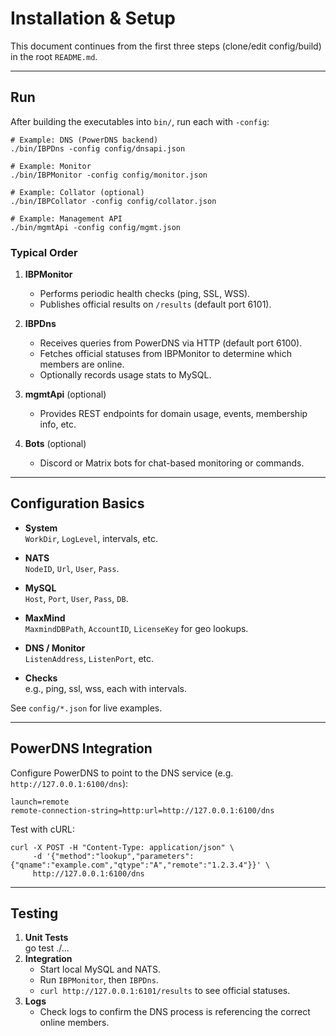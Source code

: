 # Installation & Setup

This document continues from the first three steps (clone/edit config/build) in the root `README.md`.

---

## Run

After building the executables into `bin/`, run each with `-config`:

    # Example: DNS (PowerDNS backend)
    ./bin/IBPDns -config config/dnsapi.json

    # Example: Monitor
    ./bin/IBPMonitor -config config/monitor.json

    # Example: Collator (optional)
    ./bin/IBPCollator -config config/collator.json

    # Example: Management API
    ./bin/mgmtApi -config config/mgmt.json

### Typical Order

1. **IBPMonitor**  
   - Performs periodic health checks (ping, SSL, WSS).
   - Publishes official results on `/results` (default port 6101).

2. **IBPDns**  
   - Receives queries from PowerDNS via HTTP (default port 6100).
   - Fetches official statuses from IBPMonitor to determine which members are online.
   - Optionally records usage stats to MySQL.

3. **mgmtApi** (optional)  
   - Provides REST endpoints for domain usage, events, membership info, etc.

4. **Bots** (optional)  
   - Discord or Matrix bots for chat-based monitoring or commands.

---

## Configuration Basics

- **System**  
  `WorkDir`, `LogLevel`, intervals, etc.

- **NATS**  
  `NodeID`, `Url`, `User`, `Pass`.

- **MySQL**  
  `Host`, `Port`, `User`, `Pass`, `DB`.

- **MaxMind**  
  `MaxmindDBPath`, `AccountID`, `LicenseKey` for geo lookups.

- **DNS / Monitor**  
  `ListenAddress`, `ListenPort`, etc.

- **Checks**  
  e.g., ping, ssl, wss, each with intervals.

See `config/*.json` for live examples.

---

## PowerDNS Integration

Configure PowerDNS to point to the DNS service (e.g. `http://127.0.0.1:6100/dns`):

    launch=remote
    remote-connection-string=http:url=http://127.0.0.1:6100/dns

Test with cURL:

    curl -X POST -H "Content-Type: application/json" \
         -d '{"method":"lookup","parameters":{"qname":"example.com","qtype":"A","remote":"1.2.3.4"}}' \
         http://127.0.0.1:6100/dns

---

## Testing

1. **Unit Tests**  
       go test ./...
2. **Integration**  
   - Start local MySQL and NATS.
   - Run `IBPMonitor`, then `IBPDns`.
   - `curl http://127.0.0.1:6101/results` to see official statuses.
3. **Logs**  
   - Check logs to confirm the DNS process is referencing the correct online members.
